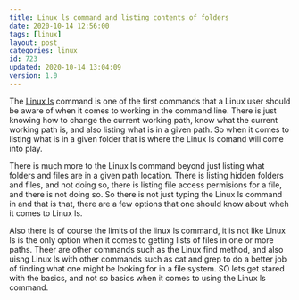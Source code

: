 ```yaml
---
title: Linux ls command and listing contents of folders
date: 2020-10-14 12:56:00
tags: [linux]
layout: post
categories: linux
id: 723
updated: 2020-10-14 13:04:09
version: 1.0
---
```


The [Linux ls](https://www.thegeekdiary.com/basic-ls-command-examples-in-linux/) command is one of the first commands that a Linux user should be aware of when it comes to working in the command line. There is just knowing how to change the current working path, know what the current working path is, and also listing what is in a given path. So when it comes to listing what is in a given folder that is where the Linux ls comand will come into play.

There is much more to the Linux ls command beyond just listing what folders and files are in a given path location. There is listing hidden folders and files, and not doing so, there is listing file access permisions for a file, and there is not doing so. So there is not just typing the Linux ls command in and that is that, there are a few options that one should know about wheh it comes to Linux ls.

Also there is of course the limits of the linux ls command, it is not like Linux ls is the only option when it comes to getting lists of files in one or more paths. Theer are other commands such as the Linux find method, and also uisng Linux ls with other commands such as cat and grep to do a better job of finding what one might be looking for in a file system. SO lets get stared with the basics, and not so basics when it comes to using the Linux ls command.

<!-- more -->

